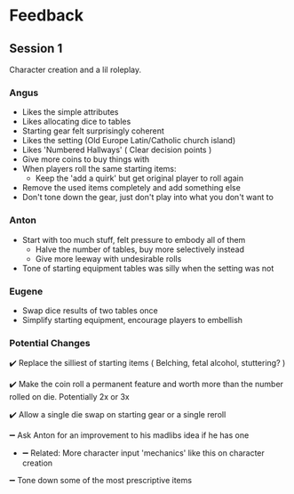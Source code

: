 # Feedback

## Session 1
Character creation and a lil roleplay.

### Angus
- Likes the simple attributes
- Likes allocating dice to tables
- Starting gear felt surprisingly coherent
- Likes the setting (Old Europe Latin/Catholic church island)
- Likes 'Numbered Hallways' ( Clear decision points )
- Give more coins to buy things with
- When players roll the same starting items:
    - Keep the 'add a quirk' but get original player to roll again
- Remove the used items completely and add something else
- Don't tone down the gear, just don't play into what you don't want to

### Anton
- Start with too much stuff, felt pressure to embody all of them
    - Halve the number of tables, buy more selectively instead
    - Give more leeway with undesirable rolls
- Tone of starting equipment tables was silly when the setting was not

### Eugene
- Swap dice results of two tables once
- Simplify starting equipment, encourage players to embellish

### Potential Changes
:heavy_check_mark: Replace the silliest of starting items ( Belching, fetal alcohol, stuttering? )

:heavy_check_mark: Make the coin roll a permanent feature and worth more than the number rolled on die. Potentially 2x or 3x

:heavy_check_mark: Allow a single die swap on starting gear or a single reroll

:heavy_minus_sign: Ask Anton for an improvement to his madlibs idea if he has one

- :heavy_minus_sign: Related: More character input 'mechanics' like this on character creation

:heavy_minus_sign: Tone down some of the most prescriptive items

